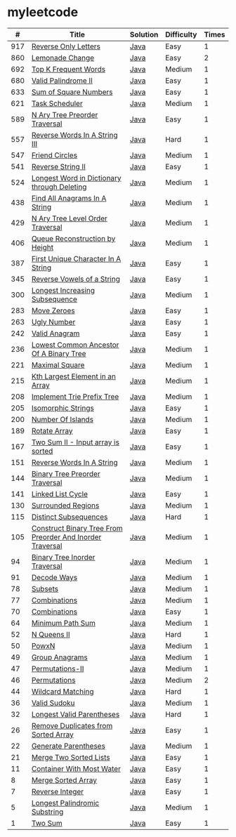 # myleetcode

| #    | Title                                                        | Solution                                                     | Difficulty | Times |
| ---- | ------------------------------------------------------------ | ------------------------------------------------------------ | ---------- | ----- |
| 917  | [Reverse Only Letters](https://leetcode-cn.com/problems/reverse-only-letters/) | [Java](src/main/java/cn/rainshell/myleetcode/reverseOnlyLetters/ReverseOnlyLetters.java) | Easy       | 1     |
| 860  | [Lemonade Change](https://leetcode-cn.com/problems/lemonade-change/) | [Java](src/main/java/cn/rainshell/myleetcode/lemonadeChange/LemonadeChange.java) | Easy       | 2     |
| 692  | [Top K Frequent Words](https://leetcode-cn.com/problems/top-k-frequent-words/) | [Java](src/main/java/cn/rainshell/myleetcode/topKFrequentWords/TopKFrequentWords.java) | Medium       | 1     |
| 680  | [Valid Palindrome II](https://leetcode.com/problems/valid-palindrome-ii/description/) | [Java](src/main/java/cn/rainshell/myleetcode/validPalindromeII/ValidPalindromeII.java) | Easy       | 1     |
| 633  | [Sum of Square Numbers](https://leetcode.com/problems/sum-of-square-numbers/description/) | [Java](src/main/java/cn/rainshell/myleetcode/sumOfSquareNumbers/SumOfSquareNumbers.java) | Easy       | 1     |
| 621  | [Task Scheduler](https://leetcode-cn.com/problems/task-scheduler/) | [Java](src/main/java/cn/rainshell/myleetcode/taskScheduler/TaskScheduler.java) | Medium       | 1     |
| 589  | [N Ary Tree Preorder Traversal](https://leetcode-cn.com/problems/n-ary-tree-preorder-traversal/) | [Java](src/main/java/cn/rainshell/myleetcode/nAryTreePreorderTraversal/NAryTreePreorderTraversal.java) | Easy       | 1     |
| 557  | [Reverse Words In A String III](https://leetcode-cn.com/problems/reverse-words-in-a-string-iii/) | [Java](src/main/java/cn/rainshell/myleetcode/reverseWordsInAStringIII/ReverseWordsInAStringIII.java) | Hard       | 1     |
| 547  | [Friend Circles](https://leetcode-cn.com/problems/friend-circles/) | [Java](src/main/java/cn/rainshell/myleetcode/friendCircles/FriendCircles.java) | Medium       | 1     |
| 541  | [Reverse String II](https://leetcode-cn.com/problems/reverse-string-ii/) | [Java](src/main/java/cn/rainshell/myleetcode/reverseStringII/ReverseStringII.java) | Easy       | 1     |
| 524  | [Longest Word in Dictionary through Deleting](https://leetcode.com/problems/longest-word-in-dictionary-through-deleting/) | [Java](src/main/java/cn/rainshell/myleetcode/longestWordInDictionaryThroughDeleting/LongestWordInDictionaryThroughDeleting.java) | Medium     | 1     |
| 438  | [Find All Anagrams In A String](https://leetcode-cn.com/problems/find-all-anagrams-in-a-string/) | [Java](src/main/java/cn/rainshell/myleetcode/findAllAnagramsInAString/FindAllAnagramsInAString.java) | Medium     | 1     |
| 429  | [N Ary Tree Level Order Traversal](https://leetcode-cn.com/problems/n-ary-tree-level-order-traversal/) | [Java](src/main/java/cn/rainshell/myleetcode/nAryTreeLevelOrderTraversal/NAryTreeLevelOrderTraversal.java) | Medium     | 1     |
| 406  | [Queue Reconstruction by Height](https://leetcode.com/problems/queue-reconstruction-by-height/) | [Java](src/main/java/cn/rainshell/myleetcode/queueReconstructionByHeight/QueueReconstructionByHeight.java) | Medium     | 1     |
| 387  | [First Unique Character In A String](https://leetcode-cn.com/problems/first-unique-character-in-a-string/) | [Java](src/main/java/cn/rainshell/myleetcode/firstUniqueCharacterInAString/FirstUniqueCharacterInAString.java) | Easy     | 1     |
| 345  | [Reverse Vowels of a String](https://leetcode.com/problems/reverse-vowels-of-a-string/description/) | [Java](src/main/java/cn/rainshell/myleetcode/reverseVowelsOfAString/ReverseVowelsOfAString.java) | Easy       | 1     |
| 300  | [Longest Increasing Subsequence](https://leetcode-cn.com/problems/longest-increasing-subsequence/solution/dong-tai-gui-hua-er-fen-cha-zhao-tan-xin-suan-fa-p/) | [Java](cn.rainshell.myleetcode.longestIncreasingSubsequence.LongestIncreasingSubsequence) | Medium       | 1     |
| 283  | [Move Zeroes](https://leetcode-cn.com/problems/move-zeroes/submissions/) | [Java](src/main/java/cn/rainshell/myleetcode/moveZeroes/MoveZeroes.java) | Easy       | 1     |
| 263  | [Ugly Number](https://leetcode-cn.com/problems/ugly-number/) | [Java](src/main/java/cn/rainshell/myleetcode/uglyNumber/UglyNumber.java) | Easy       | 1     |
| 242  | [Valid Anagram](https://leetcode-cn.com/problems/valid-anagram/submissions/) | [Java](src/main/java/cn/rainshell/myleetcode/validAnagram/ValidAnagram.java) | Easy       | 1     |
| 236  | [Lowest Common Ancestor Of A Binary Tree](https://leetcode-cn.com/problems/lowest-common-ancestor-of-a-binary-tree/) | [Java](src/main/java/cn/rainshell/myleetcode/lowestCommonAncestorOfABinaryTree/LowestCommonAncestorOfABinaryTree.java) | Medium       | 1     |
| 221  | [Maximal Square](https://leetcode-cn.com/problems/maximal-square/) | [Java](src/main/java/cn/rainshell/myleetcode/maximalSquare/MaximalSquare.java) | Medium       | 1     |
| 215  | [Kth Largest Element in an Array](https://leetcode.com/problems/kth-largest-element-in-an-array/) | [Java](src/main/java/cn/rainshell/myleetcode/kthLargestElementInAnArray/KthLargestElementInAnArray.java) | Medium       | 1     |
| 208  | [Implement Trie Prefix Tree](https://leetcode-cn.com/problems/implement-trie-prefix-tree/) | [Java](src/main/java/cn/rainshell/myleetcode/implementTriePrefixTree/ImplementTriePrefixTree.java) | Medium       | 1     |
| 205  | [Isomorphic Strings](https://leetcode-cn.com/problems/isomorphic-strings/) | [Java](src/main/java/cn/rainshell/myleetcode/isomorphicStrings/IsomorphicStrings.java) | Easy       | 1     |
| 200  | [Number Of Islands](https://leetcode-cn.com/problems/number-of-islands/) | [Java](src/main/java/cn/rainshell/myleetcode/numberOfIslands/NumberOfIslands.java) | Medium       | 1     |
| 189  | [Rotate Array](https://leetcode-cn.com/problems/rotate-array/) | [Java](src/main/java/cn/rainshell/myleetcode/rotateArray/RotateArray.java) | Easy       | 1     |
| 167  | [Two Sum II - Input array is sorted](https://leetcode.com/problems/two-sum-ii-input-array-is-sorted/description/) | [Java](src/main/java/cn/rainshell/myleetcode/twoSumIIInputArrayIsSorted/TwoSumIIInputArrayIsSorted.java) | Easy       | 1     |
| 151  | [Reverse Words In A String](https://leetcode-cn.com/problems/reverse-words-in-a-string/) | [Java](src/main/java/cn/rainshell/myleetcode/reverseWordsInAString/ReverseWordsInAString.java) | Medium       | 1     |
| 144  | [Binary Tree Preorder Traversal](https://leetcode-cn.com/problems/binary-tree-preorder-traversal/) | [Java](src/main/java/cn/rainshell/myleetcode/binaryTreePreorderTraversal/BinaryTreePreorderTraversal.java) | Medium       | 1     |
| 141  | [Linked List Cycle](https://leetcode-cn.com/problems/linked-list-cycle/) | [Java](src/main/java/cn/rainshell/myleetcode/linkedListCycle/LinkedListCycle.java) | Easy       | 1     |
| 130  | [Surrounded Regions](https://leetcode-cn.com/problems/surrounded-regions/) | [Java](src/main/java/cn/rainshell/myleetcode/surroundedRegions/SurroundedRegions.java) | Medium       | 1     |
| 115  | [Distinct Subsequences](https://leetcode-cn.com/problems/distinct-subsequences/) | [Java](src/main/java/cn/rainshell/myleetcode/distinctSubsequences/DistinctSubsequences.java) | Hard       | 1     |
| 105  | [Construct Binary Tree From Preorder And Inorder Traversal](https://leetcode-cn.com/problems/construct-binary-tree-from-preorder-and-inorder-traversal/) | [Java](src/main/java/cn/rainshell/myleetcode/constructBinaryTreeFromPreorderAndInorderTraversal/ConstructBinaryTreeFromPreorderAndInorderTraversal.java) | Medium       | 1     |
| 94   | [Binary Tree Inorder Traversal](https://leetcode-cn.com/problems/binary-tree-inorder-traversal/) | [Java](src/main/java/cn/rainshell/myleetcode/binaryTreeInorderTraversal/BinaryTreeInorderTraversal.java) | Medium       | 1     |
| 91   | [Decode Ways](https://leetcode-cn.com/problems/decode-ways/) | [Java](src/main/java/cn/rainshell/myleetcode/decodeWays/DecodeWays.java) | Medium       | 1     |
| 78   | [Subsets](https://leetcode-cn.com/problems/subsets/) | [Java](src/main/java/cn/rainshell/myleetcode/subsets/Subsets.java) | Medium       | 1     |
| 77   | [Combinations](https://leetcode-cn.com/problems/combinations/) | [Java](src/main/java/cn/rainshell/myleetcode/combinations/Combinations.java) | Medium       | 1     |
| 70   | [Combinations](https://leetcode-cn.com/problems/climbing-stairs/) | [Java](src/main/java/cn/rainshell/myleetcode/climbingStairs/ClimbingStairs.java) | Easy       | 1     |
| 64   | [Minimum Path Sum](https://leetcode-cn.com/problems/minimum-path-sum/) | [Java](src/main/java/cn/rainshell/myleetcode/minimumPathSum/MinimumPathSum.java) | Medium       | 1     |
| 52   | [N Queens II](https://leetcode-cn.com/problems/n-queens-ii/) | [Java](src/main/java/cn/rainshell/myleetcode/NQueensII/NQueensII.java) | Hard       | 1     |
| 50   | [PowxN](https://leetcode-cn.com/problems/powx-n/) | [Java](src/main/java/cn/rainshell/myleetcode/powxN/PowxN.java) | Medium       | 1     |
| 49   | [Group Anagrams](https://leetcode-cn.com/problems/group-anagrams/) | [Java](src/main/java/cn/rainshell/myleetcode/groupAnagrams/GroupAnagrams.java) | Medium       | 1     |
| 47   | [Permutations-II](https://leetcode-cn.com/problems/permutations-ii/) | [Java](src/main/java/cn/rainshell/myleetcode/permutationsII/PermutationsII.java) | Medium       | 1     |
| 46   | [Permutations](https://leetcode-cn.com/problems/permutations/) | [Java](src/main/java/cn/rainshell/myleetcode/permutations/Permutations.java) | Medium       | 2     |
| 44   | [Wildcard Matching](https://leetcode-cn.com/problems/wildcard-matching/) | [Java](src/main/java/cn/rainshell/myleetcode/wildcardMatching/WildcardMatching.java) | Hard       | 1     |
| 36   | [Valid Sudoku](https://leetcode-cn.com/problems/valid-sudoku/) | [Java](src/main/java/cn/rainshell/myleetcode/validSudoku/ValidSudoku.java) | Medium       | 1     |
| 32   | [Longest Valid Parentheses](https://leetcode-cn.com/problems/longest-increasing-subsequence/) | [Java](src/main/java/cn/rainshell/myleetcode/longestValidParentheses/LongestValidParentheses.java) | Hard       | 1     |
| 26   | [Remove Duplicates from Sorted Array](https://leetcode-cn.com/problems/merge-two-sorted-lists/) | [Java](src/main/java/cn/rainshell/myleetcode/removeDuplicatesFromSortedArray/RemoveDuplicatesFromSortedArray.java) | Easy       | 1     |
| 22   | [Generate Parentheses](https://leetcode-cn.com/problems/generate-parentheses/) | [Java](src/main/java/cn/rainshell/myleetcode/generateParentheses/GenerateParentheses.java) | Medium       | 1     |
| 21   | [Merge Two Sorted Lists](https://leetcode.com/problems/container-with-most-water/) | [Java](src/main/java/cn/rainshell/myleetcode/mergeTwoSortedLists/MergeTwoSortedLists.java) | Easy       | 1     |
| 11   | [Container With Most Water](https://leetcode.com/problems/container-with-most-water/) | [Java](src/main/java/cn/rainshell/myleetcode/containerWithMostWater/ContainerWithMostWater.java) | Easy       | 1     |
| 8    | [Merge Sorted Array](https://leetcode.com/problems/merge-sorted-array/description/) | [Java](src/main/java/cn/rainshell/myleetcode/mergeSortedArray/MergeSortedArray.java) | Easy       | 1     |
| 7    | [Reverse Integer](https://leetcode-cn.com/problems/reverse-integer/) | [Java](src/main/java/cn/rainshell/myleetcode/reverseInteger/ReverseInteger.java) | Easy       | 1     |
| 5    | [Longest Palindromic Substring](https://leetcode-cn.com/problems/longest-palindromic-substring/) | [Java](src/main/java/cn/rainshell/myleetcode/longestPalindromicSubstring/LongestPalindromicSubstring.java) | Medium       | 1     |
| 1    | [Two Sum](https://leetcode-cn.com/problems/two-sum/) | [Java](src/main/java/cn/rainshell/myleetcode/twoSum/TwoSum.java) | Easy       | 1     |




